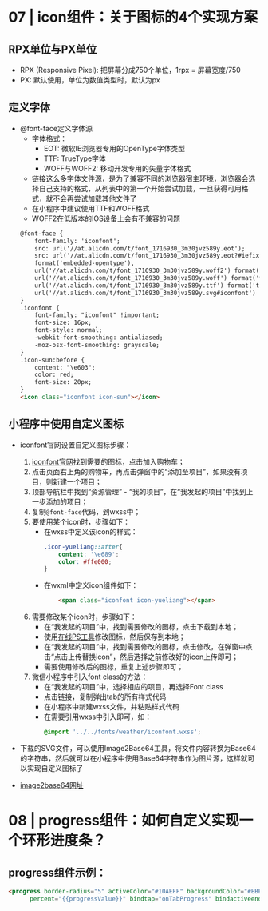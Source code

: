 # 07 | icon组件：关于图标的4个实现方案

## RPX单位与PX单位
* RPX (Responsive Pixel): 把屏幕分成750个单位，1rpx = 屏幕宽度/750
* PX: 默认使用，单位为数值类型时，默认为px


## 定义字体
* @font-face定义字体源
    * 字体格式：
        * EOT: 微软IE浏览器专用的OpenType字体类型
        * TTF: TrueType字体
        * WOFF与WOFF2: 移动开发专用的矢量字体格式
    * 链接这么多字体文件源，是为了兼容不同的浏览器宿主环境，浏览器会选择自己支持的格式，从列表中的第一个开始尝试加载，一旦获得可用格式，就不会再尝试加载其他文件了
    * 在小程序中建议使用TTF和WOFF格式
    * WOFF2在低版本的IOS设备上会有不兼容的问题
    ```html
    @font-face {
        font-family: 'iconfont';
        src: url('//at.alicdn.com/t/font_1716930_3m30jvz589y.eot');
        src: url('//at.alicdn.com/t/font_1716930_3m30jvz589y.eot?#iefix')
        format('embedded-opentype'),
        url('//at.alicdn.com/t/font_1716930_3m30jvz589y.woff2') format('woff2'),
        url('//at.alicdn.com/t/font_1716930_3m30jvz589y.woff') format('woff'),
        url('//at.alicdn.com/t/font_1716930_3m30jvz589y.ttf') format('truetype'),
        url('//at.alicdn.com/t/font_1716930_3m30jvz589y.svg#iconfont') format('svg');
    }
    .iconfont {
        font-family: "iconfont" !important;
        font-size: 16px;
        font-style: normal;
        -webkit-font-smoothing: antialiased;
        -moz-osx-font-smoothing: grayscale;
    }
    .icon-sun:before {
        content: "\e603";
        color: red;
        font-size: 20px;
    }
    <icon class="iconfont icon-sun"></icon>
    ```


## 小程序中使用自定义图标
* iconfont官网设置自定义图标步骤：
    1. [iconfont官网](https://www.iconfont.cn/)找到需要的图标，点击加入购物车；
    1. 点击页面右上角的购物车，再点击弹窗中的“添加至项目”，如果没有项目，则新建一个项目；
    1. 顶部导航栏中找到“资源管理” - “我的项目”，在“我发起的项目”中找到上一步添加的项目；
    1. 复制`@font-face`代码，到wxss中；
    1. 要使用某个icon时，步骤如下：
        * 在wxss中定义该icon的样式：
            ```css
            .icon-yueliang::after{
                content: '\e689';
                color: #ffe000;
            }
            ```
        * 在wxml中定义icon组件如下：
            ```html
                <span class="iconfont icon-yueliang"></span>
            ```
    1. 需要修改某个icon时，步骤如下：
        * 在“我发起的项目”中，找到需要修改的图标，点击下载到本地；
        * 使用[在线PS工具](https://www.uupoop.com/)修改图标，然后保存到本地；
        * 在“我发起的项目”中，找到需要修改的图标，点击修改，在弹窗中点击“点击上传替换icon”，然后选择之前修改好的icon上传即可；
        * 需要使用修改后的图标，重复上述步骤即可；
    1. 微信小程序中引入font class的方法：
        * 在“我发起的项目”中，选择相应的项目，再选择Font class
        * 点击链接，复制弹出tab的所有样式代码
        * 在小程序中新建wxss文件，并粘贴样式代码
        * 在需要引用wxss中引入即可，如：
            ```css
            @import '../../fonts/weather/iconfont.wxss';
            ```

* 下载的SVG文件，可以使用Image2Base64工具，将文件内容转换为Base64的字符串，然后就可以在小程序中使用Base64字符串作为图片源，这样就可以实现自定义图标了
* [image2base64网址](https://www.sojson.com/image2base64.html)


# 08 | progress组件：如何自定义实现一个环形进度条？

## progress组件示例：
```html
<progress border-radius="5" activeColor="#10AEFF" backgroundColor="#EBEBEB" stroke-width="10" show-info active
      percent="{{progressValue}}" bindtap="onTabProgress" bindactiveend="onProgressActiveEnd"></progress>
```